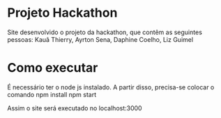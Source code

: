 # Projeto Hackathon
Site desenvolvido o projeto da hackathon, que contêm as seguintes pessoas: Kauã Thierry, Ayrton Sena, Daphine Coelho, Liz Guimel

# Como executar
É necessário ter o node js instalado. A partir disso, precisa-se colocar o comando
 npm install
 npm start

Assim o site será executado no localhost:3000
